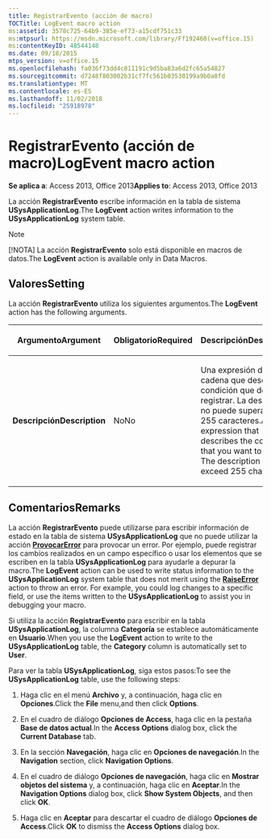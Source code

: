 ```yaml
---
title: RegistrarEvento (acción de macro)
TOCTitle: LogEvent macro action
ms:assetid: 3578c725-64b9-385e-ef73-a15cdf751c33
ms:mtpsurl: https://msdn.microsoft.com/library/Ff192460(v=office.15)
ms:contentKeyID: 48544148
ms.date: 09/18/2015
mtps_version: v=office.15
ms.openlocfilehash: fa036f73dd4c811191c9d5ba83a6d2fc65a54827
ms.sourcegitcommit: d7248f803002b31cf7fc561b03530199a9b0a8fd
ms.translationtype: MT
ms.contentlocale: es-ES
ms.lasthandoff: 11/02/2018
ms.locfileid: "25918978"
---
```

# <a name="logevent-macro-action"></a><span data-ttu-id="4403a-102">RegistrarEvento (acción de macro)</span><span class="sxs-lookup"><span data-stu-id="4403a-102">LogEvent macro action</span></span>


<span data-ttu-id="4403a-103">**Se aplica a**: Access 2013, Office 2013</span><span class="sxs-lookup"><span data-stu-id="4403a-103">**Applies to**: Access 2013, Office 2013</span></span>

<span data-ttu-id="4403a-104">La acción **RegistrarEvento** escribe información en la tabla de sistema **USysApplicationLog**.</span><span class="sxs-lookup"><span data-stu-id="4403a-104">The **LogEvent** action writes information to the **USysApplicationLog** system table.</span></span>


> [!NOTE]
> <P><span data-ttu-id="4403a-105">[!NOTA] La acción <STRONG>RegistrarEvento</STRONG> solo está disponible en macros de datos.</span><span class="sxs-lookup"><span data-stu-id="4403a-105">The <STRONG>LogEvent</STRONG> action is available only in Data Macros.</span></span></P>



## <a name="setting"></a><span data-ttu-id="4403a-106">Valores</span><span class="sxs-lookup"><span data-stu-id="4403a-106">Setting</span></span>

<span data-ttu-id="4403a-107">La acción **RegistrarEvento** utiliza los siguientes argumentos.</span><span class="sxs-lookup"><span data-stu-id="4403a-107">The **LogEvent** action has the following arguments.</span></span>

<table>
<colgroup>
<col style="width: 33%" />
<col style="width: 33%" />
<col style="width: 33%" />
</colgroup>
<thead>
<tr class="header">
<th><p><span data-ttu-id="4403a-108">Argumento</span><span class="sxs-lookup"><span data-stu-id="4403a-108">Argument</span></span></p></th>
<th><p><span data-ttu-id="4403a-109">Obligatorio</span><span class="sxs-lookup"><span data-stu-id="4403a-109">Required</span></span></p></th>
<th><p><span data-ttu-id="4403a-110">Descripción</span><span class="sxs-lookup"><span data-stu-id="4403a-110">Description</span></span></p></th>
</tr>
</thead>
<tbody>
<tr class="odd">
<td><p><span data-ttu-id="4403a-111"><strong>Descripción</strong></span><span class="sxs-lookup"><span data-stu-id="4403a-111"><strong>Description</strong></span></span></p></td>
<td><p><span data-ttu-id="4403a-112">No</span><span class="sxs-lookup"><span data-stu-id="4403a-112">No</span></span></p></td>
<td><p><span data-ttu-id="4403a-p101">Una expresión de cadena que describe la condición que desea registrar. La descripción no puede superar los 255 caracteres.</span><span class="sxs-lookup"><span data-stu-id="4403a-p101">A string expression that describes the condition that you want to log. The description cannot exceed 255 characters.</span></span></p></td>
</tr>
</tbody>
</table>


## <a name="remarks"></a><span data-ttu-id="4403a-115">Comentarios</span><span class="sxs-lookup"><span data-stu-id="4403a-115">Remarks</span></span>

<span data-ttu-id="4403a-p102">La acción **RegistrarEvento** puede utilizarse para escribir información de estado en la tabla de sistema **USysApplicationLog** que no puede utilizar la acción **[ProvocarError](raiseerror-macro-action.md)** para provocar un error. Por ejemplo, puede registrar los cambios realizados en un campo específico o usar los elementos que se escriben en la tabla **USysApplicationLog** para ayudarle a depurar la macro.</span><span class="sxs-lookup"><span data-stu-id="4403a-p102">The **LogEvent** action can be used to write status information to the **USysApplicationLog** system table that does not merit using the **[RaiseError](raiseerror-macro-action.md)** action to throw an error. For example, you could log changes to a specific field, or use the items written to the **USysApplicationLog** to assist you in debugging your macro.</span></span>

<span data-ttu-id="4403a-118">Si utiliza la acción **RegistrarEvento** para escribir en la tabla **USysApplicationLog**, la columna **Categoría** se establece automáticamente en **Usuario**.</span><span class="sxs-lookup"><span data-stu-id="4403a-118">When you use the **LogEvent** action to write to the **USysApplicationLog** table, the **Category** column is automatically set to **User**.</span></span>

<span data-ttu-id="4403a-119">Para ver la tabla **USysApplicationLog**, siga estos pasos:</span><span class="sxs-lookup"><span data-stu-id="4403a-119">To see the **USysApplicationLog** table, use the following steps:</span></span>

1.  <span data-ttu-id="4403a-120">Haga clic en el menú **Archivo** y, a continuación, haga clic en **Opciones**.</span><span class="sxs-lookup"><span data-stu-id="4403a-120">Click the **File** menu,and then click **Options**.</span></span>

2.  <span data-ttu-id="4403a-121">En el cuadro de diálogo **Opciones de Access**, haga clic en la pestaña **Base de datos actual**.</span><span class="sxs-lookup"><span data-stu-id="4403a-121">In the **Access Options** dialog box, click the **Current Database** tab.</span></span>

3.  <span data-ttu-id="4403a-122">En la sección **Navegación**, haga clic en **Opciones de navegación**.</span><span class="sxs-lookup"><span data-stu-id="4403a-122">In the **Navigation** section, click **Navigation Options**.</span></span>

4.  <span data-ttu-id="4403a-123">En el cuadro de diálogo **Opciones de navegación**, haga clic en **Mostrar objetos del sistema** y, a continuación, haga clic en **Aceptar**.</span><span class="sxs-lookup"><span data-stu-id="4403a-123">In the **Navigation Options** dialog box, click **Show System Objects**, and then click **OK**.</span></span>

5.  <span data-ttu-id="4403a-124">Haga clic en **Aceptar** para descartar el cuadro de diálogo **Opciones de Access**.</span><span class="sxs-lookup"><span data-stu-id="4403a-124">Click **OK** to dismiss the **Access Options** dialog box.</span></span>

